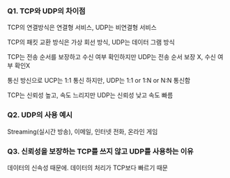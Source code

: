 ### Q1. TCP와 UDP의 차이점

TCP의 연결방식은 연결형 서비스, UDP는 비연결형 서비스

TCP의 패킷 교환 방식은 가상 회선 방식, UDP는 데이터 그램 방식

TCP는 전송 순서를 보장하고 수신 여부 확인하지만 UDP는 전송 순서 보장 X, 수신 여부 확인X

통신 방신으로 UCP는 1:1 통신 하지만, UDP는 1:1 or 1:N or N:N 통신함

TCP는 신뢰성 높고, 속도 느리지만 UDP는 신뢰성 낮고 속도 빠름

### Q2. UDP의 사용 예시

Streaming(실시간 방송), 이메일, 인터넷 전화, 온라인 게임

### Q3. 신뢰성을 보장하는 TCP를 쓰지 않고 UDP를 사용하는 이유

데이터의 신속성 때문에. 데이터의 처리가 TCP보다 빠르기 때문